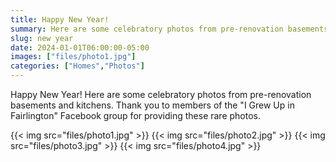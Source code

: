 ```yaml
---
title: Happy New Year!
summary: Here are some celebratory photos from pre-renovation basements and kitchens.
slug: new year
date: 2024-01-01T06:00:00-05:00
images: ["files/photo1.jpg"]
categories: ["Homes","Photos"]
---
```


Happy New Year! Here are some celebratory photos from pre-renovation basements and kitchens. Thank you to members of the "I Grew Up in Fairlington" Facebook group for providing these rare photos.

{{< img src="files/photo1.jpg" >}}
{{< img src="files/photo2.jpg" >}}
{{< img src="files/photo3.jpg" >}}
{{< img src="files/photo4.jpg" >}}